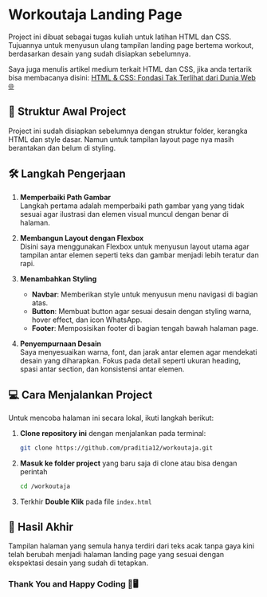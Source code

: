 # Workoutaja Landing Page

Project ini dibuat sebagai tugas kuliah untuk latihan HTML dan CSS. Tujuannya untuk menyusun ulang tampilan landing page bertema workout, berdasarkan desain yang sudah disiapkan sebelumnya.

Saya juga menulis artikel medium terkait HTML dan CSS, jika anda tertarik bisa membacanya disini: [HTML & CSS: Fondasi Tak Terlihat dari Dunia Web 🌐](https://medium.com/@adit.praditia/html-css-fondasi-tak-terlihat-dari-dunia-web-001fe2302767)

## 🚧 Struktur Awal Project

Project ini sudah disiapkan sebelumnya dengan struktur folder, kerangka HTML dan style dasar. Namun untuk tampilan layout page nya masih berantakan dan belum di styling.

## 🛠️ Langkah Pengerjaan

1. **Memperbaiki Path Gambar**  
   Langkah pertama adalah memperbaiki path gambar yang yang tidak sesuai agar ilustrasi dan elemen visual muncul dengan benar di halaman.

2. **Membangun Layout dengan Flexbox**  
   Disini saya menggunakan Flexbox untuk menyusun layout utama agar tampilan antar elemen seperti teks dan gambar menjadi lebih teratur dan rapi.

3. **Menambahkan Styling**

    - **Navbar**: Memberikan style untuk menyusun menu navigasi di bagian atas.
    - **Button**: Membuat button agar sesuai desain dengan styling warna, hover effect, dan icon WhatsApp.
    - **Footer**: Memposisikan footer di bagian tengah bawah halaman page.

4. **Penyempurnaan Desain**  
   Saya menyesuaikan warna, font, dan jarak antar elemen agar mendekati desain yang diharapkan. Fokus pada detail seperti ukuran heading, spasi antar section, dan konsistensi antar elemen.

## 💻 Cara Menjalankan Project

Untuk mencoba halaman ini secara lokal, ikuti langkah berikut:

1. **Clone repository ini** dengan menjalankan pada terminal:
    ```bash
    git clone https://github.com/praditia12/workoutaja.git
    ```
2. **Masuk ke folder project** yang baru saja di clone atau bisa dengan perintah
    ```bash
    cd /workoutaja
    ```
3. Terkhir **Double Klik** pada file `index.html`

## 🧪 Hasil Akhir

Tampilan halaman yang semula hanya terdiri dari teks acak tanpa gaya kini telah berubah menjadi halaman landing page yang sesuai dengan ekspektasi desain yang sudah di tetapkan.

### Thank You and Happy Coding 🚀🖥️
